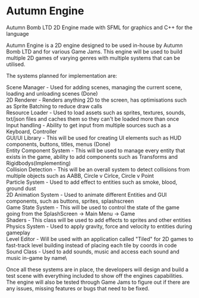 # Autumn Engine
Autumn Bomb LTD 2D Engine made with SFML for graphics and C++ for the language

Autumn Engine is a 2D engine designed to be used in-house by Autumn Bomb LTD and for various Game Jams. This engine will be used to build multiple 2D games of varying genres with multiple systems that can be utilised. 

The systems planned for implementation are:

Scene Manager - Used for adding scenes, managing the current scene, loading and unloading scenes (Done)\
2D Renderer - Renders anything 2D to the screen, has optimisations such as Sprite Batching to reduce draw calls\
Resource Loader - Used to load assets such as sprites, textures, sounds, txt/json files and caches them so they can't be loaded more than once\
Input handling - Ability to get input from multiple sources such as a Keyboard, Controller\
GUI/UI Library - This will be used for creating UI elements such as HUD components, buttons, titles, menus (Done)\
Entity Component System - This will be used to manage every entity that exists in the game, ability to add components such as Transforms and Rigidbodys(Implementing)\
Collision Detection - This will be an overall system to detect collisions from multiple objects such as AABB, Circle v Cirlce, Circle v Point\
Particle System - Used to add effect to entities such as smoke, blood, ground dust\
2D Animation System - Used to animate different Entities and GUI components, such as buttons, sprites, splashscreen\
Game State System - This will be used to control the state of the game going from the SplashScreen -> Main Menu -> Game\
Shaders - This class will be used to add effects to sprites and other entities\
Physics System - Used to apply gravity, force and velocity to entities during gameplay \
Level Editor - Will be used with an application called "Tiled" for 2D games to fast-track level building instead of placing each tile by coords in code\
Sound Class - Used to add sounds, music and access each sound and music in-game by name\

Once all these systems are in place, the developers will design and build a test scene with everything included to show off the engines capabilities. The engine will also be tested through Game Jams to figure out if there are any issues, missing features or bugs that need to be fixed.
